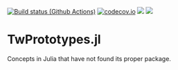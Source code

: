 [![Build status (Github Actions)](https://github.com/bgctw/TwPrototypes.jl/workflows/CI/badge.svg)](https://github.com/bgctw/TwPrototypes.jl/actions)
[![codecov.io](http://codecov.io/github/bgctw/TwPrototypes.jl/coverage.svg?branch=main)](http://codecov.io/github/bgctw/TwPrototypes.jl?branch=main)
[![](https://img.shields.io/badge/docs-stable-blue.svg)](https://bgctw.github.io/TwPrototypes.jl/stable/)
[![](https://img.shields.io/badge/docs-dev-blue.svg)](https://bgctw.github.io/TwPrototypes.jl/dev/)

# TwPrototypes.jl

Concepts in Julia that have not found its proper package.

